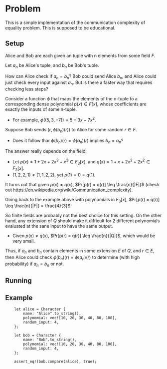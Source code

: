 # Problem
This is a simple implementation of the communication complexity of equality problem. This is supposed to be educational.

## Setup
Alice and Bob are each given an tuple with n elements from some field $F$.

Let $a_n$ be Alice's tuple, and $b_n$ be Bob's tuple.

How can Alice check if $a_n = b_n$?
Bob could send Alice $b_n$, and Alice could just check every input against $a_n$. But is there a faster way that requires checking less steps?

Consider a function $\phi$ that maps the elements of the n-tuple to a corresponding dense polynomial $p(x)\in F[x]$, whose coefficients are exactly the inputs of some n-tuple.
* For example, $\phi((5, 3, -7)) = 5 + 3x -7x^2$.

Suppose Bob sends $(r, \phi({b_n})(r))$ to Alice for some random $r\in F$.
* Does it follow thar $\phi({b_n})(r) = \phi({a_n})(r)$ implies $b_n = a_n$?

The answer really depends on the field:
* Let $p(x) = 1 + 2x + 2x^2 + x^3 \in F_3[x]$, and $q(x) = 1 + x + 2x^2 + 2x^2 \in F_3[x]$.
* $(1, 2, 2, 1) \neq (1, 1, 2, 2)$, yet $p(1) = 0 = q(1)$.

It turns out that given $p(x) \neq q(x)$, $Pr[p(r) = q(r)] \leq \frac{n}{|F|}$ (check out https://en.wikipedia.org/wiki/Communication_complexity).

Going back to the example above with polynomials in $F_3[x]$, $Pr[p(r) = q(r)] \leq \frac{n}{|F|} = \frac{4}{3}$.

So finite fields are probably not the best choice for this setting. On the other hand, any extension of $Q$ should make it difficult for 2 different polynomials evaluated at the sane input to have the same output.
* Given $p(x) \neq q(x)$, $Pr[p(r) = q(r)] \leq \frac{n}{|Q|}$, which would be very small.

Thus, if $a_n$ and $b_n$ contain elements in some extension $E$ of $Q$, and $r\in E$, then Alice could check $\phi(b_n)(r) = \phi(a_n)(r)$ to determine (with high probability) if $a_n = b_n$ or not.

## Running


## Example
~~~
    let alice = Character {
        name: "Alice".to_string(),
        polynomial: vec![10, 20, 30, 40, 80, 100],
        random_input: 4,
    };

    let bob = Character {
        name: "Bob".to_string(),
        polynomial: vec![10, 20, 30, 40, 80, 100],
        random_input: 4,
    };

    assert_eq!(bob.compare(alice), true);
~~~